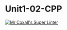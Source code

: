 # Unit1-02-CPP
[![Mr Coxall's Super Linter](https://github.com/ICS3U-Programming-JoannaK/Unit1-02-CPP/workflows/Mr%20Coxall's%20Super%20Linter/badge.svg)](https://github.com//ICS3U-Programming-JoannaK/Unit1-02-CPP/actions/)
